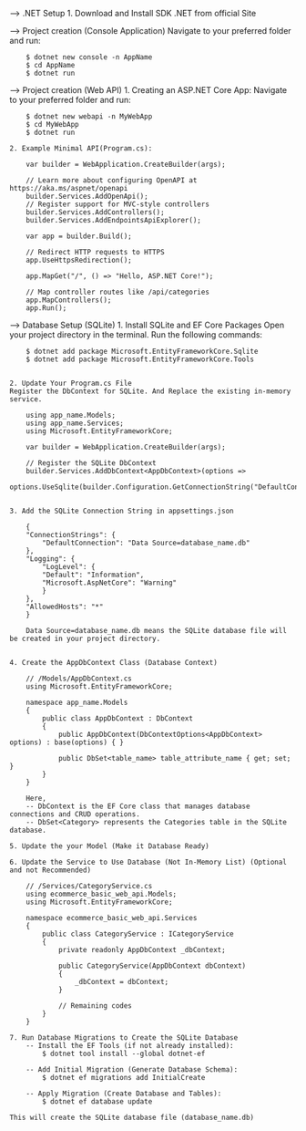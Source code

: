 



--> .NET Setup
    1. Download and Install SDK .NET from official Site

--> Project creation (Console Application)
    Navigate to your preferred folder and run:
        
        $ dotnet new console -n AppName
        $ cd AppName
        $ dotnet run


--> Project creation (Web API)
    1. Creating an ASP.NET Core App:
        Navigate to your preferred folder and run:

        $ dotnet new webapi -n MyWebApp
        $ cd MyWebApp
        $ dotnet run

    2. Example Minimal API(Program.cs):

        var builder = WebApplication.CreateBuilder(args);

        // Learn more about configuring OpenAPI at https://aka.ms/aspnet/openapi
        builder.Services.AddOpenApi();
        // Register support for MVC-style controllers
        builder.Services.AddControllers();
        builder.Services.AddEndpointsApiExplorer();

        var app = builder.Build();

        // Redirect HTTP requests to HTTPS
        app.UseHttpsRedirection();

        app.MapGet("/", () => "Hello, ASP.NET Core!");

        // Map controller routes like /api/categories
        app.MapControllers();
        app.Run();


--> Database Setup (SQLite)
    1. Install SQLite and EF Core Packages
    Open your project directory in the terminal. Run the following commands:

        $ dotnet add package Microsoft.EntityFrameworkCore.Sqlite
        $ dotnet add package Microsoft.EntityFrameworkCore.Tools
    

    2. Update Your Program.cs File
    Register the DbContext for SQLite. And Replace the existing in-memory service.
        
        using app_name.Models;
        using app_name.Services;
        using Microsoft.EntityFrameworkCore;

        var builder = WebApplication.CreateBuilder(args);
        
        // Register the SQLite DbContext
        builder.Services.AddDbContext<AppDbContext>(options =>
            options.UseSqlite(builder.Configuration.GetConnectionString("DefaultConnection")));


    3. Add the SQLite Connection String in appsettings.json

        {
        "ConnectionStrings": {
            "DefaultConnection": "Data Source=database_name.db"
        },
        "Logging": {
            "LogLevel": {
            "Default": "Information",
            "Microsoft.AspNetCore": "Warning"
            }
        },
        "AllowedHosts": "*"
        }

        Data Source=database_name.db means the SQLite database file will be created in your project directory.


    4. Create the AppDbContext Class (Database Context)

        // /Models/AppDbContext.cs
        using Microsoft.EntityFrameworkCore;

        namespace app_name.Models
        {
            public class AppDbContext : DbContext
            {
                public AppDbContext(DbContextOptions<AppDbContext> options) : base(options) { }

                public DbSet<table_name> table_attribute_name { get; set; }
            }
        }

        Here,
        -- DbContext is the EF Core class that manages database connections and CRUD operations.
        -- DbSet<Category> represents the Categories table in the SQLite database.

    5. Update the your Model (Make it Database Ready)

    6. Update the Service to Use Database (Not In-Memory List) (Optional and not Recommended)

        // /Services/CategoryService.cs
        using ecommerce_basic_web_api.Models;
        using Microsoft.EntityFrameworkCore;

        namespace ecommerce_basic_web_api.Services
        {   
            public class CategoryService : ICategoryService
            {
                private readonly AppDbContext _dbContext;

                public CategoryService(AppDbContext dbContext)
                {
                    _dbContext = dbContext;
                }

                // Remaining codes
            }
        }

    7. Run Database Migrations to Create the SQLite Database
        -- Install the EF Tools (if not already installed):
            $ dotnet tool install --global dotnet-ef

        -- Add Initial Migration (Generate Database Schema):
            $ dotnet ef migrations add InitialCreate

        -- Apply Migration (Create Database and Tables):
            $ dotnet ef database update

    This will create the SQLite database file (database_name.db)
